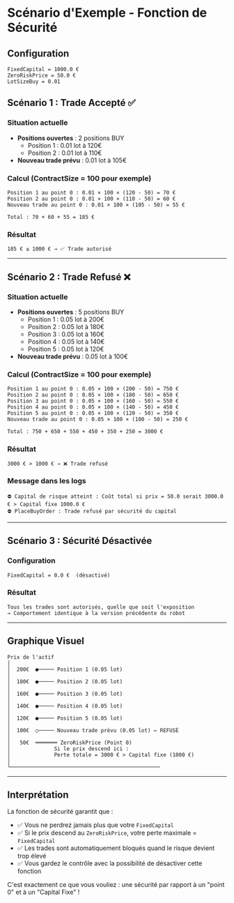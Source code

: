 # Scénario d'Exemple - Fonction de Sécurité

## Configuration
```
FixedCapital = 1000.0 €
ZeroRiskPrice = 50.0 €
LotSizeBuy = 0.01
```

## Scénario 1 : Trade Accepté ✅

### Situation actuelle
- **Positions ouvertes** : 2 positions BUY
  - Position 1 : 0.01 lot à 120€
  - Position 2 : 0.01 lot à 110€
- **Nouveau trade prévu** : 0.01 lot à 105€

### Calcul (ContractSize = 100 pour exemple)
```
Position 1 au point 0 : 0.01 × 100 × (120 - 50) = 70 €
Position 2 au point 0 : 0.01 × 100 × (110 - 50) = 60 €
Nouveau trade au point 0 : 0.01 × 100 × (105 - 50) = 55 €

Total : 70 + 60 + 55 = 185 €
```

### Résultat
```
185 € ≤ 1000 € → ✅ Trade autorisé
```

---

## Scénario 2 : Trade Refusé ❌

### Situation actuelle
- **Positions ouvertes** : 5 positions BUY
  - Position 1 : 0.05 lot à 200€
  - Position 2 : 0.05 lot à 180€
  - Position 3 : 0.05 lot à 160€
  - Position 4 : 0.05 lot à 140€
  - Position 5 : 0.05 lot à 120€
- **Nouveau trade prévu** : 0.05 lot à 100€

### Calcul (ContractSize = 100 pour exemple)
```
Position 1 au point 0 : 0.05 × 100 × (200 - 50) = 750 €
Position 2 au point 0 : 0.05 × 100 × (180 - 50) = 650 €
Position 3 au point 0 : 0.05 × 100 × (160 - 50) = 550 €
Position 4 au point 0 : 0.05 × 100 × (140 - 50) = 450 €
Position 5 au point 0 : 0.05 × 100 × (120 - 50) = 350 €
Nouveau trade au point 0 : 0.05 × 100 × (100 - 50) = 250 €

Total : 750 + 650 + 550 + 450 + 350 + 250 = 3000 €
```

### Résultat
```
3000 € > 1000 € → ❌ Trade refusé
```

### Message dans les logs
```
⛔ Capital de risque atteint : Coût total si prix = 50.0 serait 3000.0 € > Capital fixe 1000.0 €
⛔ PlaceBuyOrder : Trade refusé par sécurité du capital
```

---

## Scénario 3 : Sécurité Désactivée

### Configuration
```
FixedCapital = 0.0 €  (désactivé)
```

### Résultat
```
Tous les trades sont autorisés, quelle que soit l'exposition
→ Comportement identique à la version précédente du robot
```

---

## Graphique Visuel

```
Prix de l'actif
│
│  200€  ●───── Position 1 (0.05 lot)
│
│  180€  ●───── Position 2 (0.05 lot)
│
│  160€  ●───── Position 3 (0.05 lot)
│
│  140€  ●───── Position 4 (0.05 lot)
│
│  120€  ●───── Position 5 (0.05 lot)
│
│  100€  ○───── Nouveau trade prévu (0.05 lot) ← REFUSÉ
│
│   50€  ═══════ ZeroRiskPrice (Point 0)
│              Si le prix descend ici :
│              Perte totale = 3000 € > Capital fixe (1000 €)
│
└────────────────────────────────────────────────
```

---

## Interprétation

La fonction de sécurité garantit que :
- ✅ Vous ne perdrez jamais plus que votre `FixedCapital`
- ✅ Si le prix descend au `ZeroRiskPrice`, votre perte maximale = `FixedCapital`
- ✅ Les trades sont automatiquement bloqués quand le risque devient trop élevé
- ✅ Vous gardez le contrôle avec la possibilité de désactiver cette fonction

C'est exactement ce que vous vouliez : une sécurité par rapport à un "point 0" et à un "Capital Fixe" !
